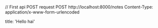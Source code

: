 
// First api POST request
POST http://localhost:8000/notes
Content-Type: application/x-www-form-urlencoded

title: 'Hello hai'



